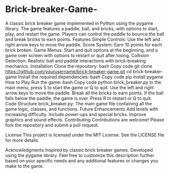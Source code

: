 # Brick-breaker-Game-
A classic brick breaker game implemented in Python using the pygame library. The game features a paddle, ball, and bricks, with options to start, play, and restart the game. Players can control the paddle to bounce the ball and break bricks to earn points.
Features
Simple Controls: Use the left and right arrow keys to move the paddle.
Score System: Earn 10 points for each brick broken.
Game Menus: Start and quit options at the beginning, and a game over screen with options to restart or quit after losing.
Collision Detection: Realistic ball and paddle interactions with brick-breaking mechanics.
Installation
Clone the repository:
bash
Copy code
git clone https://github.com/yourusername/brick-breaker-game.git
cd brick-breaker-game
Install the required dependencies:
bash
Copy code
pip install pygame
How to Play
Run the game:
bash
Copy code
python brick_breaker.py
In the main menu, press S to start the game or Q to quit.
Use the left and right arrow keys to move the paddle.
Break all the bricks to earn points.
If the ball falls below the paddle, the game is over. Press R to restart or Q to quit.
Code Structure
brick_breaker.py: The main game file containing all the game logic, classes, and functions.
Future Enhancements
Add levels with increasing difficulty.
Include power-ups and special bricks.
Improve graphics and sound effects.
Contributing
Contributions are welcome! Please fork the repository and submit a pull request.

License
This project is licensed under the MIT License. See the LICENSE file for more details.

Acknowledgments
Inspired by classic brick breaker games.
Developed using the pygame library.
Feel free to customize this description further based on your specific needs and any additional features or changes you make to the game.
